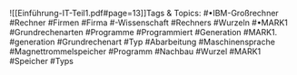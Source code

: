 
![[Einführung-IT-Teil1.pdf#page=13]]Tags & Topics:
   #•IBM-Großrechner
   #Rechner
   #Firmen
   #Firma
   #-Wissenschaft
   #Rechners
   #Wurzeln
   #•MARK1
   #Grundrechenarten
   #Programme
   #Programmiert
   #Generation
   #MARK1.
   #generation
   #Grundrechenart
   #Typ
   #Abarbeitung
   #Maschinensprache
   #Magnettrommelspeicher
   #Programm
   #Nachbau
   #Wurzel
   #MARK1
   #Speicher
   #Typs